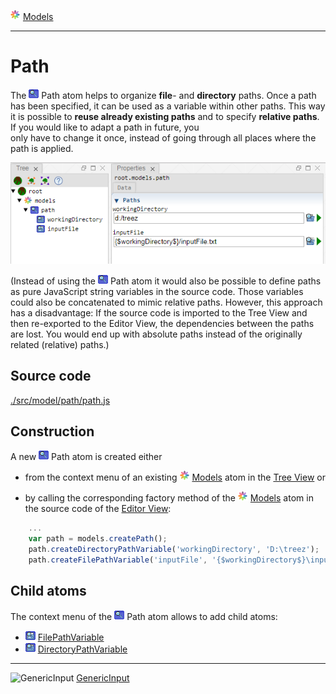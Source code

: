 ![](../../../../icons/models.png) [Models](../models.md)

----

# Path

The ![](../../../../icons/path.png) Path atom helps to organize **file**- and **directory** paths. Once a path has 
been specified, it can be used as a variable within other paths. This way it is possible to **reuse already
existing paths** and to specify **relative paths**. If you would like to adapt a path in future, you  
only have to change it once, instead of going through all places where the path is applied. 

![](../../../images/path.png)

(Instead of using the ![](../../../../icons/path.png) Path atom it would also be possible to define paths as
pure JavaScript string variables in the source code. Those variables could also be concatenated to mimic relative
paths. However, this approach has a disadvantage: If the source code is imported to the Tree View and 
then re-exported to the Editor View, the dependencies between the paths are lost. You would end up with absolute paths
instead of the originally related (relative) paths.)

## Source code

[./src/model/path/path.js](../../../../src/model/path/path.js)

## Construction

A new ![](../../../../icons/path.png) Path atom is created either 

* from the context menu of an existing ![](../../../../icons/models.png) [Models](../models.md) atom in the [Tree View](../../../views/treeView.md) or 

* by calling the corresponding factory method of the ![](../../../../icons/models.png) [Models](../models.md) atom in the source code of the [Editor View](../../../views/editorView.md):	

```javascript
    ...
    var path = models.createPath();	   
    path.createDirectoryPathVariable('workingDirectory', 'D:\treez');
    path.createFilePathVariable('inputFile', '{$workingDirectory$}\input.txt');
```

## Child atoms

The context menu of the ![](../../../../icons/path.png) Path atom allows to add child atoms: 

* ![](../../../../icons/filePathVariable.png) [FilePathVariable](../../variable/field/filePathVariable.md)
* ![](../../../../icons/directoryPathVariable.png) [DirectoryPathVariable](../../variable/field/directoryPathVariable.md)

----
![GenericInput](../../../icons/genericInput.png) [GenericInput](../genericInput/genericInput.md)
